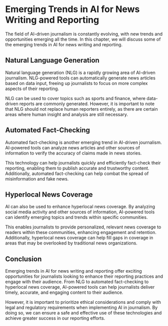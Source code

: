 Emerging Trends in AI for News Writing and Reporting
=========================================================================================================================

The field of AI-driven journalism is constantly evolving, with new trends and opportunities emerging all the time. In this chapter, we will discuss some of the emerging trends in AI for news writing and reporting.

Natural Language Generation
---------------------------

Natural language generation (NLG) is a rapidly growing area of AI-driven journalism. NLG-powered tools can automatically generate news articles based on data input, freeing up journalists to focus on more complex aspects of their reporting.

NLG can be used to cover topics such as sports and finance, where data-driven reports are commonly generated. However, it is important to note that NLG should not replace human reporters entirely, as there are certain areas where human insight and analysis are still necessary.

Automated Fact-Checking
-----------------------

Automated fact-checking is another emerging trend in AI-driven journalism. AI-powered tools can analyze news articles and other sources of information to verify the accuracy of claims made in news stories.

This technology can help journalists quickly and efficiently fact-check their reporting, enabling them to publish accurate and trustworthy content. Additionally, automated fact-checking can help combat the spread of misinformation and fake news.

Hyperlocal News Coverage
------------------------

AI can also be used to enhance hyperlocal news coverage. By analyzing social media activity and other sources of information, AI-powered tools can identify emerging topics and trends within specific communities.

This enables journalists to provide personalized, relevant news coverage to readers within these communities, enhancing engagement and retention. Additionally, hyperlocal news coverage can help fill gaps in coverage in areas that may be overlooked by traditional news organizations.

Conclusion
----------

Emerging trends in AI for news writing and reporting offer exciting opportunities for journalists looking to enhance their reporting practices and engage with their audience. From NLG to automated fact-checking to hyperlocal news coverage, AI-powered tools can help journalists deliver timely, accurate, and engaging content to their audience.

However, it is important to prioritize ethical considerations and comply with legal and regulatory requirements when implementing AI in journalism. By doing so, we can ensure a safe and effective use of these technologies and achieve greater success in our reporting efforts.


